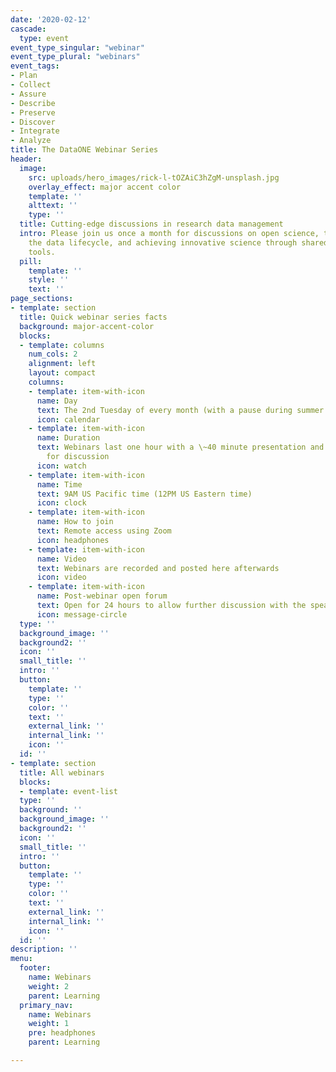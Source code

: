 ```yaml
---
date: '2020-02-12'
cascade:
  type: event
event_type_singular: "webinar"
event_type_plural: "webinars"
event_tags:
- Plan
- Collect
- Assure
- Describe
- Preserve
- Discover
- Integrate
- Analyze
title: The DataONE Webinar Series
header:
  image:
    src: uploads/hero_images/rick-l-tOZAiC3hZgM-unsplash.jpg
    overlay_effect: major accent color
    template: ''
    alttext: ''
    type: ''
  title: Cutting-edge discussions in research data management
  intro: Please join us once a month for discussions on open science, the role of
    the data lifecycle, and achieving innovative science through shared data and ground-breaking
    tools.
  pill:
    template: ''
    style: ''
    text: ''
page_sections:
- template: section
  title: Quick webinar series facts
  background: major-accent-color
  blocks:
  - template: columns
    num_cols: 2
    alignment: left
    layout: compact
    columns:
    - template: item-with-icon
      name: Day
      text: The 2nd Tuesday of every month (with a pause during summer months)
      icon: calendar
    - template: item-with-icon
      name: Duration
      text: Webinars last one hour with a \~40 minute presentation and 20 minutes
        for discussion
      icon: watch
    - template: item-with-icon
      name: Time
      text: 9AM US Pacific time (12PM US Eastern time)
      icon: clock
    - template: item-with-icon
      name: How to join
      text: Remote access using Zoom
      icon: headphones
    - template: item-with-icon
      name: Video
      text: Webinars are recorded and posted here afterwards
      icon: video
    - template: item-with-icon
      name: Post-webinar open forum
      text: Open for 24 hours to allow further discussion with the speaker
      icon: message-circle
  type: ''
  background_image: ''
  background2: ''
  icon: ''
  small_title: ''
  intro: ''
  button:
    template: ''
    type: ''
    color: ''
    text: ''
    external_link: ''
    internal_link: ''
    icon: ''
  id: ''
- template: section
  title: All webinars
  blocks:
  - template: event-list
  type: ''
  background: ''
  background_image: ''
  background2: ''
  icon: ''
  small_title: ''
  intro: ''
  button:
    template: ''
    type: ''
    color: ''
    text: ''
    external_link: ''
    internal_link: ''
    icon: ''
  id: ''
description: ''
menu:
  footer:
    name: Webinars
    weight: 2
    parent: Learning
  primary_nav:
    name: Webinars
    weight: 1
    pre: headphones
    parent: Learning

---
```

